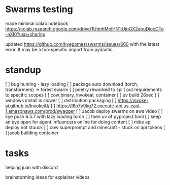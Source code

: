 # Swarms testing
made minimal colab notebook https://colab.research.google.com/drive/1UtmhMolHN1iUjqGX2epuDiocCTo-aXI0?usp=sharing

updated https://github.com/kyegomez/swarms/issues/660 with the latest error. It may be a too-specific import from pydantic.

# standup
[ ] bug hunting - lazy loading
[ ] package auto download (torch, transformers) -> forest swarm
[ ] poetry reworked to split out requirements to specific scopes
[ ] cow:binary, invokeai; container
[ ] uv build 26sec
[ ] windows install is slower
[ ] distribution packaging
[ ] https://invoke-ai.github.io/InvokeAI/
[ ] https://l8p7y9kg72.execute-api.us-east-1.amazonaws.com/prod/swagger
[ ] Jacob deploy swarms on aws video
[ ] kye push 6.5.7 with lazy loading torch 
   [ ] then uv of pyproject.toml
[ ] keep an eye open for agent influencers online for doing content
[ ] mike api deploy not stuuck
[ ] cow superprompt and minecraft - stuck on api tokens
[ ] jacob building container

# tasks
helping juan with discord

brainstorming ideas for explainer videos

